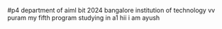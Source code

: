 
#p4
 department of aiml bit 2024
 bangalore institution of technology vv puram
 my fifth program 
 studying in a1
 hii i am ayush
